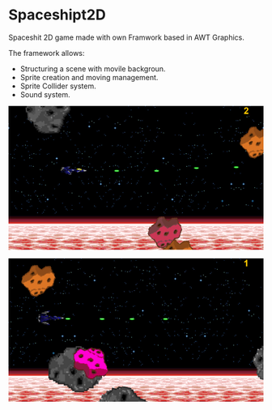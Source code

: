 # Spaceshipt2D
Spaceshit 2D game made with own Framwork based in AWT Graphics.

The framework allows:

- Structuring a scene with movile backgroun.
- Sprite creation and moving management.
- Sprite Collider system.
- Sound system.

![snapshot](https://github.com/EnriqueSanVic/Spaceshipt2D/blob/main/snapshots/snap.PNG)

![snapshot](https://github.com/EnriqueSanVic/Spaceshipt2D/blob/main/snapshots/snap1.png)
